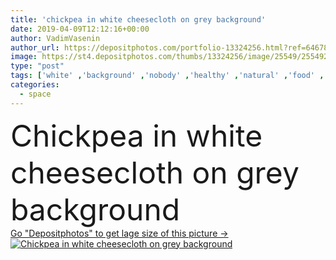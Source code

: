 ```yaml
---
title: 'chickpea in white cheesecloth on grey background'
date: 2019-04-09T12:12:16+00:00
author: VadimVasenin
author_url: https://depositphotos.com/portfolio-13324256.html?ref=64678756
image: https://st4.depositphotos.com/thumbs/13324256/image/25549/255492134/api_thumb_450.jpg?forcejpeg=true
type: "post"
tags: ['white' ,'background' ,'nobody' ,'healthy' ,'natural' ,'food' ,'ingredient' ,'nutrition' ,'cloth' ,'vegetarian' ,'product' ,'organic' ,'grey' ,'nutrient' ,'nutritious' ,'beans' ,'vegan' ,'cheesecloth' ,'copy space' ,'Studio Shot' ]
categories: 
  - space
---
```

<div aling="center">
            <font size="60"> Chickpea in white cheesecloth on grey background</font>   
</div>
<div>
    <a href='https://depositphotos.com/255492134/stock-photo-chickpea-white-cheesecloth-grey-background.html?ref=64678756' target=_blank > Go "Depositphotos" to get lage size of this picture ->
        <img href='https://depositphotos.com/255492134/stock-photo-chickpea-white-cheesecloth-grey-background.html?ref=64678756' src='https://st4.depositphotos.com/13324256/25549/i/950/depositphotos_255492134-stock-photo-chickpea-white-cheesecloth-grey-background.jpg?forcejpeg=true' alt='Chickpea in white cheesecloth on grey background' >
    </a>
</div>

